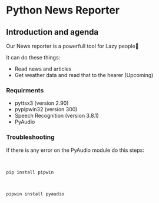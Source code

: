 # Python News Reporter

## Introduction and agenda

Our News reporter is a powerfull tool for Lazy people🤣

It can do these things:

- Read news and articles
- Get weather data and read that to the hearer (Upcoming)

### Requirments 

- pyttsx3 (version 2.90)
- pypipwin32 (version 300)
- Speech Recognition (version 3.8.1)
- PyAudio

### Troubleshooting

If there is any error on the PyAudio module do this steps:

<br />

`pip install pipwin`

<br />

`pipwin install pyaudio`

